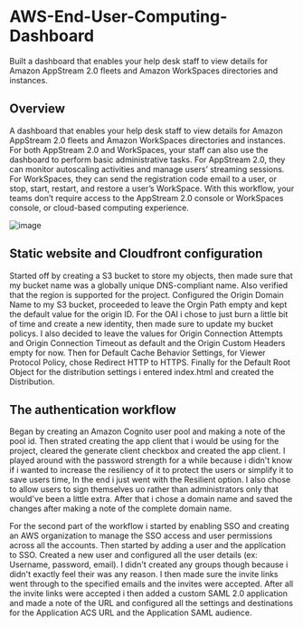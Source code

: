 # AWS-End-User-Computing-Dashboard
Built a dashboard that enables your help desk staff to view details for Amazon AppStream 2.0 fleets and Amazon WorkSpaces directories and instances.

## Overview
A dashboard that enables your help desk staff to view details for Amazon AppStream 2.0 fleets and Amazon WorkSpaces directories and instances. For both AppStream 2.0 and WorkSpaces, your staff can also use the dashboard to perform basic administrative tasks. For AppStream 2.0, they can monitor autoscaling activities and manage users’ streaming sessions. For WorkSpaces, they can send the registration code email to a user, or stop, start, restart, and restore a user’s WorkSpace. With this workflow, your teams don’t require access to the AppStream 2.0 console or WorkSpaces console, or cloud-based computing experience.



![image](https://user-images.githubusercontent.com/106786020/213949555-ebc030a6-5585-40f7-9814-0e2bb87504d6.jpeg)



## Static website and Cloudfront configuration
Started off by creating a S3 bucket to store my objects, then made sure that my bucket name was a globally unique DNS-compliant name. Also verified that the region is supported for the project. Configured the Origin Domain Name to my S3 bucket, proceeded to leave the Orgin Path empty and kept the default value for the origin ID. For the OAI i chose to just burn a little bit of time and create a new identity, then made sure to update my bucket policys. I also decided to leave the values for Origin Connection Attempts and Origin Connection Timeout as default and the Origin Custom Headers empty for now. Then for Default Cache Behavior Settings, for Viewer Protocol Policy, chose Redirect HTTP to HTTPS. Finally for the Default Root Object for the distribution settings i entered index.html and created the Distribution.



## The authentication workflow
Began by creating an Amazon Cognito user pool and making a note of the pool id. Then strated creating the app client that i would be using for the project, cleared the generate client checkbox and created the app client. I played around with the password strength for a while because i didn't know if i wanted to increase the resiliency of it to protect the users or simplify it to save users time, In the end i just went with the Resilient option. I also chose to allow users to sign themselves uo rather than administrators only that would've been a little extra. After that i chose a domain name and saved the changes after making a note of the complete domain name.

For the second part of the workflow i started by enabling SSO and creating an AWS organization to manage the SSO access and user permissions across all the accounts. Then started by adding a user and the application to SSO. Created a new user and configured all the user details (ex: Username, password, email). I didn't created any groups though because i didn't exactly feel their was any reason. I then made sure the invite links went through to the specified emails and the invites were accepted. After all the invite links were accepted i then added a custom SAML 2.0 application and made a note of the URL and configured all the settings and destinations for the Application ACS URL and the Application SAML audience.
